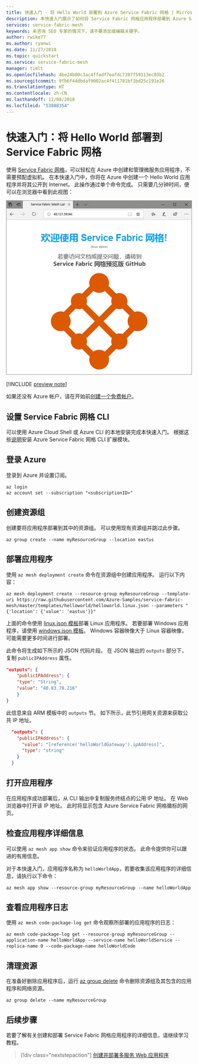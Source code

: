 ```yaml
---
title: 快速入门 - 将 Hello World 部署到 Azure Service Fabric 网格 | Microsoft Docs
description: 本快速入门展示了如何将 Service Fabric 网格应用程序部署到 Azure Service Fabric 网格。
services: service-fabric-mesh
keywords: 未咨询 SEO 专家的情况下，请不要添加或编辑关键字。
author: rwike77
ms.author: ryanwi
ms.date: 11/27/2018
ms.topic: quickstart
ms.service: service-fabric-mesh
manager: timlt
ms.openlocfilehash: 4be24b00c3ac4ffadf7eafdc7397f59113ec03b2
ms.sourcegitcommit: 9fb6f44dbdaf9002ac4f411781bf1bd25c191e26
ms.translationtype: HT
ms.contentlocale: zh-CN
ms.lasthandoff: 12/08/2018
ms.locfileid: "53088354"
---
```

# <a name="quickstart-deploy-hello-world-to-service-fabric-mesh"></a>快速入门：将 Hello World 部署到 Service Fabric 网格

使用 [Service Fabric 网格](service-fabric-mesh-overview.md)，可以轻松在 Azure 中创建和管理微服务应用程序，不需要预配虚拟机。 在本快速入门中，你将在 Azure 中创建一个 Hello World 应用程序并将其公开到 Internet。 此操作通过单个命令完成。 只需要几分钟时间，便可以在浏览器中看到此视图：

![浏览器中的 Hello World 应用][sfm-app-browser]

[!INCLUDE [preview note](./includes/include-preview-note.md)]

如果还没有 Azure 帐户，请在开始前[创建一个免费帐户](https://azure.microsoft.com/free/)。

## <a name="set-up-service-fabric-mesh-cli"></a>设置 Service Fabric 网格 CLI 
可以使用 Azure Cloud Shell 或 Azure CLI 的本地安装完成本快速入门。 根据这些[说明](service-fabric-mesh-howto-setup-cli.md)安装 Azure Service Fabric 网格 CLI 扩展模块。

## <a name="sign-in-to-azure"></a>登录 Azure
登录到 Azure 并设置订阅。

```azurecli-interactive
az login
az account set --subscription "<subscriptionID>"
```

## <a name="create-resource-group"></a>创建资源组
创建要将应用程序部署到其中的资源组。 可以使用现有资源组并跳过此步骤。 

```azurecli-interactive
az group create --name myResourceGroup --location eastus 
```

## <a name="deploy-the-application"></a>部署应用程序
使用 `az mesh deployment create` 命令在资源组中创建应用程序。  运行以下内容：

```azurecli-interactive
az mesh deployment create --resource-group myResourceGroup --template-uri https://raw.githubusercontent.com/Azure-Samples/service-fabric-mesh/master/templates/helloworld/helloworld.linux.json --parameters "{'location': {'value': 'eastus'}}" 
```

上面的命令使用 [linux.json 模板](https://raw.githubusercontent.com/Azure-Samples/service-fabric-mesh/master/templates/helloworld/helloworld.linux.json)部署 Linux 应用程序。 若要部署 Windows 应用程序，请使用 [windows.json 模板](https://raw.githubusercontent.com/Azure-Samples/service-fabric-mesh/master/templates/helloworld/helloworld.windows.json)。 Windows 容器映像大于 Linux 容器映像，可能需要更多时间进行部署。

此命令将生成如下所示的 JSON 代码片段。 在 JSON 输出的 ```outputs``` 部分下，复制 ```publicIPAddress``` 属性。

```json
"outputs": {
    "publicIPAddress": {
    "type": "String",
    "value": "40.83.78.216"
    }
}
```

此信息来自 ARM 模板中的 ```outputs``` 节。 如下所示，此节引用网关资源来获取公共 IP 地址。 

```json
  "outputs": {
    "publicIPAddress": {
      "value": "[reference('helloWorldGateway').ipAddress]",
      "type": "string"
    }
  }
```

## <a name="open-the-application"></a>打开应用程序
在应用程序成功部署后，从 CLI 输出中复制服务终结点的公用 IP 地址。 在 Web 浏览器中打开该 IP 地址。 此时将显示包含 Azure Service Fabric 网格徽标的网页。

## <a name="check-the-application-details"></a>检查应用程序详细信息
可以使用 `az mesh app show` 命令来验证应用程序的状态。 此命令提供你可以跟进的有用信息。

对于本快速入门，应用程序名称为 `helloWorldApp`，若要收集该应用程序的详细信息，请执行以下命令：

```azurecli-interactive
az mesh app show --resource-group myResourceGroup --name helloWorldApp
```

## <a name="see-the-application-logs"></a>查看应用程序日志

使用 `az mesh code-package-log get` 命令观察所部署的应用程序的日志：

```azurecli-interactive
az mesh code-package-log get --resource-group myResourceGroup --application-name helloWorldApp --service-name helloWorldService --replica-name 0 --code-package-name helloWorldCode
```

## <a name="clean-up-resources"></a>清理资源

在准备好删除应用程序后，运行 [az group delete][az-group-delete] 命令删除资源组及其包含的应用程序和网络资源。

```azurecli-interactive
az group delete --name myResourceGroup
```

## <a name="next-steps"></a>后续步骤

若要了解有关创建和部署 Service Fabric 网格应用程序的详细信息，请继续学习教程。
> [!div class="nextstepaction"]
> [创建并部署多服务 Web 应用程序](service-fabric-mesh-tutorial-create-dotnetcore.md)

<!-- Images -->
[sfm-app-browser]: ./media/service-fabric-mesh-quickstart-deploy-container/HelloWorld.png

<!-- Links / Internal -->
[az-group-delete]: /cli/azure/group#az_group_delete
[azure-cli-install]: https://docs.microsoft.com/cli/azure/install-azure-cli?view=azure-cli-latest

